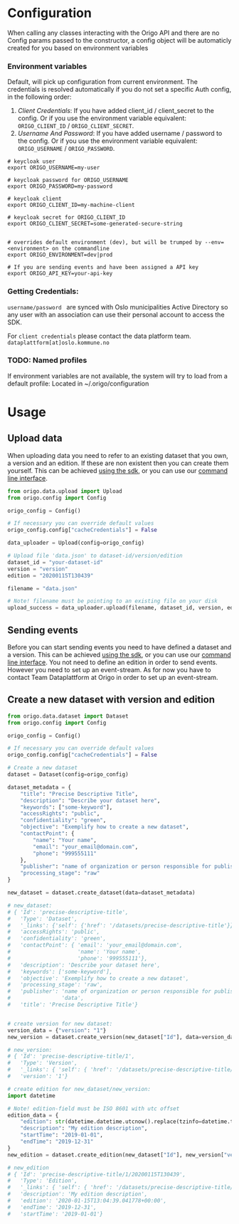 # Configuration

When calling any classes interacting with the Origo API and there are no Config params passed to the constructor, a config object will be
automaticly created for you based on environment variables


### Environment variables
Default, will pick up configuration from current environment.
The credentials is resolved automatically if you do not set a specific Auth config, in the following order:

1. _Client Credentials_: If you have added client_id / client_secret to the config. Or if you use the
environment variable equivalent: `ORIGO_CLIENT_ID` / `ORIGO_CLIENT_SECRET`.
2. _Username And Password_:  If you have added username / password to the config. Or if you use the
environment variable equivalent: `ORIGO_USERNAME` / `ORIGO_PASSWORD`.
```
# keycloak user
export ORIGO_USERNAME=my-user

# keycloak password for ORIGO_USERNAME
export ORIGO_PASSWORD=my-password

# keycloak client
export ORIGO_CLIENT_ID=my-machine-client

# keycloak secret for ORIGO_CLIENT_ID
export ORIGO_CLIENT_SECRET=some-generated-secure-string


# overrides default environment (dev), but will be trumped by --env=<environment> on the commandline
export ORIGO_ENVIRONMENT=dev|prod

# If you are sending events and have been assigned a API key
export ORIGO_API_KEY=your-api-key
```

### Getting Credentials:
`username/password ` are synced with Oslo municipalities Active Directory so any user with an association can
use their personal account to access the SDK.

For `client credentials` please contact the data platform team. `dataplattform[at]oslo.kommune.no`

### TODO: Named profiles
If environment variables are not available, the system will try to load from a default profile: Located in ~/.origo/configuration

# Usage

## Upload data

When uploading data you need to refer to an existing dataset that you own, a version and an edition. 
If these are non existent then you can create them yourself. This can be achieved [using the sdk](#create-a-new-dataset-with-version-and-edition),
or you can use our [command line interface](https://github.com/oslokommune/origo-cli).


```python
from origo.data.upload import Upload
from origo.config import Config

origo_config = Config()

# If necessary you can override default values
origo_config.config["cacheCredentials"] = False

data_uploader = Upload(config=origo_config)

# Upload file 'data.json' to dataset-id/version/edition
dataset_id = "your-dataset-id"
version = "version"
edition = "20200115T130439"

filename = "data.json"

# Note! filename must be pointing to an existing file on your disk
upload_success = data_uploader.upload(filename, dataset_id, version, edition)
```

## Sending events

Before you can start sending events you need to have defined a dataset and a version.
This can be achieved [using the sdk](#create-a-new-dataset-with-version-and-edition),
or you can use our [command line interface](https://github.com/oslokommune/origo-cli).
You not need to define an edition in order to send events. However you need to set up
an event-stream. As for now you have to contact Team Dataplattform at Origo in order
to set up an event-stream.



## Create a new dataset with version and edition
```python
from origo.data.dataset import Dataset
from origo.config import Config

origo_config = Config()

# If necessary you can override default values
origo_config.config["cacheCredentials"] = False

# Create a new dataset
dataset = Dataset(config=origo_config)

dataset_metadata = {
    "title": "Precise Descriptive Title",
    "description": "Describe your dataset here",
    "keywords": ["some-keyword"],
    "accessRights": "public",
    "confidentiality": "green",
    "objective": "Exemplify how to create a new dataset",
    "contactPoint": {
        "name": "Your name",
        "email": "your_email@domain.com",
        "phone": "999555111"
    },
    "publisher": "name of organization or person responsible for publishing the data",
    "processing_stage": "raw"
}

new_dataset = dataset.create_dataset(data=dataset_metadata)

# new_dataset:
# { 'Id': 'precise-descriptive-title',
#   'Type': 'Dataset',
#   '_links': {'self': {'href': '/datasets/precise-descriptive-title'}},
#   'accessRights': 'public',
#   'confidentiality': 'green',
#   'contactPoint': { 'email': 'your_email@domain.com',
#                     'name': 'Your name',
#                     'phone': '999555111'},
#   'description': 'Describe your dataset here',
#   'keywords': ['some-keyword'],
#   'objective': 'Exemplify how to create a new dataset',
#   'processing_stage': 'raw',
#   'publisher': 'name of organization or person responsible for publishing the '
#                'data',
#   'title': 'Precise Descriptive Title'}


# create version for new dataset:
version_data = {"version": "1"}
new_version = dataset.create_version(new_dataset["Id"], data=version_data)

# new_version:
# { 'Id': 'precise-descriptive-title/1',
#   'Type': 'Version',
#   '_links': { 'self': { 'href': '/datasets/precise-descriptive-title/versions/1'}},
#   'version': '1'}

# create edition for new_dataset/new_version:
import datetime

# Note! edition-field must be ISO 8601 with utc offset
edition_data = {
    "edition": str(datetime.datetime.utcnow().replace(tzinfo=datetime.timezone.utc).isoformat()),
    "description": "My edition description",
    "startTime": "2019-01-01",
    "endTime": "2019-12-31"
}
new_edition = dataset.create_edition(new_dataset["Id"], new_version["version"], data=edition_data)

# new_edition
# { 'Id': 'precise-descriptive-title/1/20200115T130439',
#   'Type': 'Edition',
#   '_links': { 'self': { 'href': '/datasets/precise-descriptive-title/versions/1/editions/20200115T130439'}},
#   'description': 'My edition description',
#   'edition': '2020-01-15T13:04:39.041778+00:00',
#   'endTime': '2019-12-31',
#   'startTime': '2019-01-01'}
```